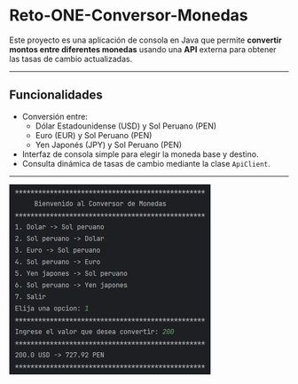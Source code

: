 # Reto-ONE-Conversor-Monedas

Este proyecto es una aplicación de consola en Java que permite **convertir montos entre diferentes monedas** usando una **API** externa para obtener las tasas de cambio actualizadas.

---

## Funcionalidades

- Conversión entre:
    - Dólar Estadounidense (USD) y Sol Peruano (PEN)
    - Euro (EUR) y Sol Peruano (PEN)
    - Yen Japonés (JPY) y Sol Peruano (PEN)
- Interfaz de consola simple para elegir la moneda base y destino.
- Consulta dinámica de tasas de cambio mediante la clase `ApiClient`.

---

![captura_programa.png](src/img/img.png)